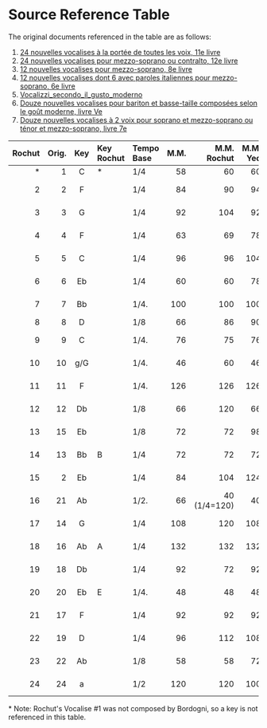 # Source Reference Table

The original documents referenced in the table are as follows:

1. [24 nouvelles vocalises à la portée de toutes les voix, 11e livre](01-24_nouvelles_vocalises_à_la_portée_de_toutes_les_voix-11e_livre/000-BnF_CompleteSource.pdf)
2. [24 nouvelles vocalises pour mezzo-soprano ou contralto, 12e livre](02-24_nouvelles_vocalises_pour_mezzo-soprano_ou_contralto-12e_livre/000-BnF_CompleteSource.pdf)
3. [12 nouvelles vocalises pour mezzo-soprano, 8e livre](03-12_nouvelles_vocalises_pour_mezzo-soprano-8e_livre/000-BnF_CompleteSource.pdf)
4. [12 nouvelles vocalises dont 6 avec paroles italiennes pour mezzo-soprano, 6e livre](04-12_nouvelles_vocalises_dont_6_avec_paroles_italiennes_pour_mezzo-soprano-6e_livre/000-BnF_CompleteSource.pdf)
5. [Vocalizzi_secondo_il_gusto_moderno](05-Vocalizzi_secondo_il_gusto_moderno/000-IMSLP_CompleteSource.pdf)
6. [Douze nouvelles vocalises pour bariton et basse-taille composées selon le goût moderne, livre Ve](06-Douze_nouvelles_vocalises_pour_bariton_et_basse-taille_composées_selon_le_goût_moderne-livre_Ve/000-BnF_CompleteSource.pdf)
7. [Douze nouvelles vocalises à 2 voix pour soprano et mezzo-soprano ou ténor et mezzo-soprano, livre 7e](07-Douze_nouvelles_vocalises_à_2_voix_pour_soprano_et_mezzo-soprano_ou_ténor_et_mezzo-soprano-livre_7e/000-BnF_CompleteSource.pdf)

| Rochut | Orig. | Key | Key <br /> Rochut | Tempo <br /> Base    | M.M. | M.M. <br />Rochut | M.M. <br />Yeo | Source Pages          | Original <br /> Document | Pub. Date |
|-------:|------:|:---:|:------------------|:-------------------- |-----:|------------------:|---------------:|:----------------------|:-------------------------|:---------:| 
| \*     | 1     | C   | \*                 | 1/4                  | 58   | 60                | 60             | [001_p1.pdf](01-24_nouvelles_vocalises_à_la_portée_de_toutes_les_voix-11e_livre/01_p1.pdf)      | [1](01-24_nouvelles_vocalises_à_la_portée_de_toutes_les_voix-11e_livre/00-BnF_CompleteSource.pdf)                  | 1840      |
| 2      | 2     | F   |                   | 1/4                  | 84   | 90                | 94             | [002_pp2-3.pdf](01-24_nouvelles_vocalises_à_la_portée_de_toutes_les_voix-11e_livre/02_pp2-3.pdf)   | [1](01-24_nouvelles_vocalises_à_la_portée_de_toutes_les_voix-11e_livre/00-BnF_CompleteSource.pdf)                  | 1840      |
| 3      | 3     | G   |                   | 1/4                  | 92   | 104               | 92             | [03_pp4-5.pdf](01-24_nouvelles_vocalises_à_la_portée_de_toutes_les_voix-11e_livre/03_pp4-5.pdf)    | [1](01-24_nouvelles_vocalises_à_la_portée_de_toutes_les_voix-11e_livre/00-BnF_CompleteSource.pdf)                  | 1840      |
| 4      | 4     | F   |                   | 1/4                  | 63   | 69                | 78             | [04_pp6-7.pdf](01-24_nouvelles_vocalises_à_la_portée_de_toutes_les_voix-11e_livre/04_pp6-7.pdf)    | [1](01-24_nouvelles_vocalises_à_la_portée_de_toutes_les_voix-11e_livre/00-BnF_CompleteSource.pdf)                  | 1840      |
| 5      | 5     | C   |                   | 1/4                  | 96   | 96                | 104            | [05_pp8-9.pdf](01-24_nouvelles_vocalises_à_la_portée_de_toutes_les_voix-11e_livre/05_pp8-9.pdf)    | [1](01-24_nouvelles_vocalises_à_la_portée_de_toutes_les_voix-11e_livre/00-BnF_CompleteSource.pdf)                  | 1840      |
| 6      | 6     | Eb  |                   | 1/4                  | 60   | 60                | 78             | [06_pp10-11.pdf](01-24_nouvelles_vocalises_à_la_portée_de_toutes_les_voix-11e_livre/06_pp10-11.pdf)  | [1](01-24_nouvelles_vocalises_à_la_portée_de_toutes_les_voix-11e_livre/00-BnF_CompleteSource.pdf)                  | 1840      |
| 7      | 7     | Bb  |                   | 1/4.                 | 100  | 100               | 100            | [07_pp12-14.pdf](01-24_nouvelles_vocalises_à_la_portée_de_toutes_les_voix-11e_livre/07_pp12-14.pdf)  | [1](01-24_nouvelles_vocalises_à_la_portée_de_toutes_les_voix-11e_livre/00-BnF_CompleteSource.pdf)                  | 1840      |
| 8      | 8     | D   |                   | 1/8                  | 66   | 86                | 90             | [08_p15.pdf](01-24_nouvelles_vocalises_à_la_portée_de_toutes_les_voix-11e_livre/08_p15.pdf)      | [1](01-24_nouvelles_vocalises_à_la_portée_de_toutes_les_voix-11e_livre/00-BnF_CompleteSource.pdf)                  | 1840      |
| 9      | 9     | C   |                   | 1/4.                 | 76   | 75                | 76             | [09_pp16-17.pdf](01-24_nouvelles_vocalises_à_la_portée_de_toutes_les_voix-11e_livre/09_pp16-17.pdf)  | [1](01-24_nouvelles_vocalises_à_la_portée_de_toutes_les_voix-11e_livre/00-BnF_CompleteSource.pdf)                  | 1840      |
| 10     | 10    | g/G |                   | 1/4.                 | 46   | 60                | 46             | [10_pp18-19.pdf](01-24_nouvelles_vocalises_à_la_portée_de_toutes_les_voix-11e_livre/10_pp18-19.pdf)  | [1](01-24_nouvelles_vocalises_à_la_portée_de_toutes_les_voix-11e_livre/00-BnF_CompleteSource.pdf)                  | 1840      |
| 11     | 11    | F   |                   | 1/4.                 | 126  | 126               | 126            | [11_pp20-21.pdf](01-24_nouvelles_vocalises_à_la_portée_de_toutes_les_voix-11e_livre/11_20-21.pdf)  | [1](01-24_nouvelles_vocalises_à_la_portée_de_toutes_les_voix-11e_livre/00-BnF_CompleteSource.pdf)                  | 1840      |
| 12     | 12    | Db  |                   | 1/8                  | 66   | 120               | 66             | [12_pp22-23.pdf](01-24_nouvelles_vocalises_à_la_portée_de_toutes_les_voix-11e_livre/12_pp22-23.pdf)  | [1](01-24_nouvelles_vocalises_à_la_portée_de_toutes_les_voix-11e_livre/00-BnF_CompleteSource.pdf)                  | 1840      |
| 13     | 15    | Eb  |                   | 1/8                  | 72   | 72                | 98             | [15_pp30-31.pdf](01-24_nouvelles_vocalises_à_la_portée_de_toutes_les_voix-11e_livre/15_pp30-31.pdf)  | [1](01-24_nouvelles_vocalises_à_la_portée_de_toutes_les_voix-11e_livre/00-BnF_CompleteSource.pdf)                  | 1840      |
| 14     | 13    | Bb  | B                 | 1/4                  | 72   | 72                | 72             | [13_pp24-26.pdf](01-24_nouvelles_vocalises_à_la_portée_de_toutes_les_voix-11e_livre/13_24-26.pdf)  | [1](01-24_nouvelles_vocalises_à_la_portée_de_toutes_les_voix-11e_livre/00-BnF_CompleteSource.pdf)                  | 1840      |
| 15     | 2     | Eb  |                   | 1/4                  | 84   | 104               | 124            | [02_pp4-6.pdf](02-24_nouvelles_vocalises_pour_mezzo-soprano_ou_contralto-12e_livre/02_pp4-6.pdf)    | [2](02-24_nouvelles_vocalises_pour_mezzo-soprano_ou_contralto-12e_livre/00-BnF_CompleteSource.pdf)                  | 1855      |
| 16     | 21    | Ab  |                   | 1/2.                 | 66   | 40 (1/4=120)      | 40             | [21_pp44-45.pdf](01-24_nouvelles_vocalises_à_la_portée_de_toutes_les_voix-11e_livre/21_pp44-45.pdf)  | [1](01-24_nouvelles_vocalises_à_la_portée_de_toutes_les_voix-11e_livre/00-BnF_CompleteSource.pdf)                  | 1840      |
| 17     | 14    | G   |                   | 1/4                  | 108  | 120               | 108            | [14_pp27-29.pdf](01-24_nouvelles_vocalises_à_la_portée_de_toutes_les_voix-11e_livre/14_27-29.pdf)  | [1](01-24_nouvelles_vocalises_à_la_portée_de_toutes_les_voix-11e_livre/00-BnF_CompleteSource.pdf)                  | 1840      |
| 18     | 16    | Ab  | A                 | 1/4                  | 132  | 132               | 132            | [16_pp32-35.pdf](01-24_nouvelles_vocalises_à_la_portée_de_toutes_les_voix-11e_livre/16_pp32-35.pdf)  | [1](01-24_nouvelles_vocalises_à_la_portée_de_toutes_les_voix-11e_livre/00-BnF_CompleteSource.pdf)                  | 1840      |
| 19     | 18    | Db  |                   | 1/4                  | 92   | 72                | 92             | [18_pp38-39.pdf](01-24_nouvelles_vocalises_à_la_portée_de_toutes_les_voix-11e_livre/18_pp38-39.pdf)  | [1](01-24_nouvelles_vocalises_à_la_portée_de_toutes_les_voix-11e_livre/00-BnF_CompleteSource.pdf)                  | 1840      |
| 20     | 20    | Eb  | E                 | 1/4.                 | 48   | 48                | 48             | [20_pp42-43.pdf](01-24_nouvelles_vocalises_à_la_portée_de_toutes_les_voix-11e_livre/20_pp42-43.pdf)  | [1](01-24_nouvelles_vocalises_à_la_portée_de_toutes_les_voix-11e_livre/00-BnF_CompleteSource.pdf)                  | 1840      |
| 21     | 17    | F   |                   | 1/4                  | 92   | 92                | 92             | [17_pp36-37.pdf](01-24_nouvelles_vocalises_à_la_portée_de_toutes_les_voix-11e_livre/17_pp36-37.pdf)  | [1](01-24_nouvelles_vocalises_à_la_portée_de_toutes_les_voix-11e_livre/00-BnF_CompleteSource.pdf)                  | 1840      |
| 22     | 19    | D   |                   | 1/4                  | 96   | 112               | 108            | [19_pp40-41.pdf](01-24_nouvelles_vocalises_à_la_portée_de_toutes_les_voix-11e_livre/19_pp40-41.pdf)  | [1](01-24_nouvelles_vocalises_à_la_portée_de_toutes_les_voix-11e_livre/00-BnF_CompleteSource.pdf)                  | 1840      |
| 23     | 22    | Ab  |                   | 1/8                  | 58   | 58                | 72             | [22_pp46-47.pdf](01-24_nouvelles_vocalises_à_la_portée_de_toutes_les_voix-11e_livre/22_pp46-47.pdf)  | [1](01-24_nouvelles_vocalises_à_la_portée_de_toutes_les_voix-11e_livre/00-BnF_CompleteSource.pdf)                  | 1840      |
| 24     | 24    | a   |                   | 1/2                  | 120  | 120               | 100            | [24_pp50-51.pdf](01-24_nouvelles_vocalises_à_la_portée_de_toutes_les_voix-11e_livre/24_pp50-51.pdf)  | [1](01-24_nouvelles_vocalises_à_la_portée_de_toutes_les_voix-11e_livre/00-BnF_CompleteSource.pdf)                  | 1840      |

\* Note: Rochut's Vocalise #1 was not composed by Bordogni, so a key is not referenced in this table.